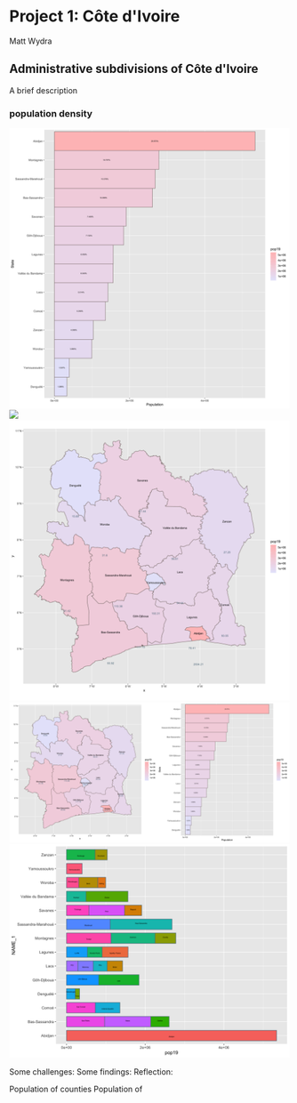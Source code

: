 # Project 1: Côte d'Ivoire

Matt Wydra

## Administrative subdivisions of Côte d'Ivoire

A brief description

### population density
![](Geom_Bar_Plot_Final.png)
![](Côte_D'Ivoire.png)
![](CIV_pop19.png)
![](Prj_1_Final.png)
![](Stretch_Plot.png)

Some challenges:
Some findings:
Reflection:

Population of counties
Population of 
